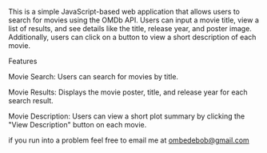 This is a simple JavaScript-based web application that allows users to search for movies using the OMDb API. Users can input a movie title, view a list of results, and see details like the title, release year, and poster image. Additionally, users can click on a button to view a short description of each movie.

Features

Movie Search: Users can search for movies by title.

Movie Results: Displays the movie poster, title, and release year for each search result.

Movie Description: Users can view a short plot summary by clicking the "View Description" button on each movie.

if you run into a problem feel free to email me at ombedebob@gmail.com
